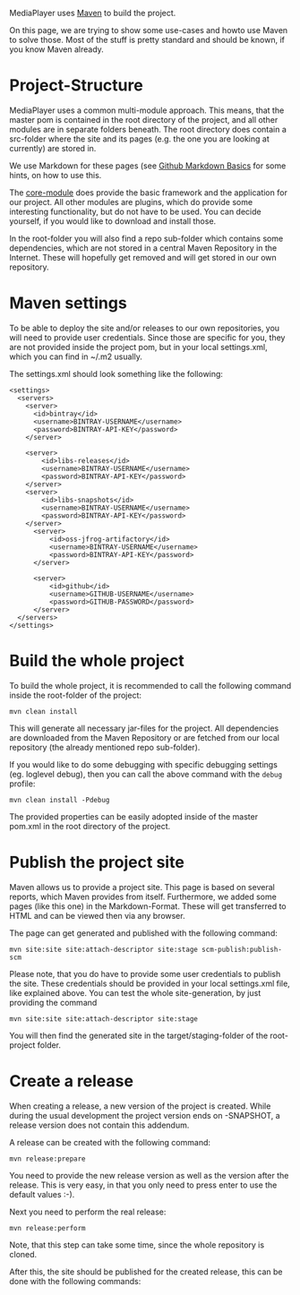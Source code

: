 MediaPlayer uses [Maven](http://maven.apache.org) to build the project.

On this page, we are trying to show some use-cases and howto use Maven to solve those. Most of the stuff is pretty standard
and should be known, if you know Maven already.

# Project-Structure

MediaPlayer uses a common multi-module approach. This means, that the master pom is contained in the root directory of
the project, and all other modules are in separate folders beneath. The root directory does contain a src-folder where
the site and its pages (e.g. the one you are looking at currently) are stored in.

We use Markdown for these pages (see [Github Markdown Basics](https://help.github.com/articles/markdown-basics) for some
hints, on how to use this.

The [core-module](/MediaPlayer/mediaplayer/index.html) does provide the basic framework and the application for our project.
All other modules are plugins, which do provide some interesting functionality, but do not have to be used. You can
decide yourself, if you would like to download and install those.

In the root-folder you will also find a repo sub-folder which contains some dependencies, which are not stored in a
central Maven Repository in the Internet. These will hopefully get removed and will get stored in our own repository.

# Maven settings

To be able to deploy the site and/or releases to our own repositories, you will need to provide user credentials. Since
those are specific for you, they are not provided inside the project pom, but in your local settings.xml, which you can
find in ~/.m2 usually.

The settings.xml should look something like the following:

```
<settings>
  <servers>
    <server>
      <id>bintray</id>
      <username>BINTRAY-USERNAME</username>
      <password>BINTRAY-API-KEY</password>
    </server>

    <server>
        <id>libs-releases</id>
        <username>BINTRAY-USERNAME</username>
        <password>BINTRAY-API-KEY</password>
    </server>
    <server>
        <id>libs-snapshots</id>
        <username>BINTRAY-USERNAME</username>
        <password>BINTRAY-API-KEY</password>
    </server>
      <server>
          <id>oss-jfrog-artifactory</id>
          <username>BINTRAY-USERNAME</username>
          <password>BINTRAY-API-KEY</password>
      </server>

      <server>
          <id>github</id>
          <username>GITHUB-USERNAME</username>
          <password>GITHUB-PASSWORD</password>
      </server>
  </servers>
</settings>

```

# Build the whole project

To build the whole project, it is recommended to call the following command inside the root-folder of the project:

```
mvn clean install
```

This will generate all necessary jar-files for the project. All dependencies are downloaded from the Maven Repository or
are fetched from our local repository (the already mentioned repo sub-folder).

If you would like to do some debugging with specific debugging settings (eg. loglevel debug), then you can call the above
command with the ```debug``` profile:

```
mvn clean install -Pdebug
```

The provided properties can be easily adopted inside of the master pom.xml in the root directory of the project.

# Publish the project site

Maven allows us to provide a project site. This page is based on several reports, which Maven provides from itself.
Furthermore, we added some pages (like this one) in the Markdown-Format. These will get transferred to HTML and can be
viewed then via any browser.

The page can get generated and published with the following command:

```
mvn site:site site:attach-descriptor site:stage scm-publish:publish-scm
```

Please note, that you do have to provide some user credentials to publish the site. These credentials should be provided
in your local settings.xml file, like explained above. You can test the whole site-generation, by just providing the
command

```
mvn site:site site:attach-descriptor site:stage
```

You will then find the generated site in the target/staging-folder of the root-project folder.

# Create a release

When creating a release, a new version of the project is created. While during the usual development the project version
ends on -SNAPSHOT, a release version does not contain this addendum.

A release can be created with the following command:

```
mvn release:prepare
```

You need to provide the new release version as well as the version after the release. This is very easy, in that you only
need to press enter to use the default values :-).

Next you need to perform the real release:

```
mvn release:perform
```

Note, that this step can take some time, since the whole repository is cloned.

After this, the site should be published for the created release, this can be done with the following commands:



